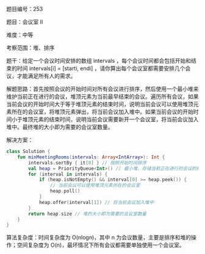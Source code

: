 题目编号：253

题目：会议室 II

难度：中等

考察范围：堆、排序

题干：给定一个会议时间安排的数组 intervals ，每个会议时间都会包括开始和结束的时间 intervals[i] = [starti, endi] ，请你算出每个会议室都需要安排几个会议，才能满足所有人的需求。

解题思路：首先按照会议的开始时间对所有会议进行排序，然后使用一个最小堆来维护当前正在进行的会议，堆顶元素为当前最早结束的会议。遍历所有会议，如果当前会议的开始时间大于等于堆顶元素的结束时间，说明当前会议可以使用堆顶元素所在的会议室，将堆顶元素弹出，将当前会议加入堆中。如果当前会议的开始时间小于堆顶元素的结束时间，说明当前会议需要新开一个会议室，将当前会议加入堆中。最终堆的大小即为需要的会议室数量。

解决方案：

```kotlin
class Solution {
    fun minMeetingRooms(intervals: Array<IntArray>): Int {
        intervals.sortBy { it[0] } // 按照开始时间排序
        val heap = PriorityQueue<Int>() // 最小堆，存储当前正在进行的会议的结束时间
        for (interval in intervals) {
            if (heap.isNotEmpty() && interval[0] >= heap.peek()) {
                // 当前会议可以使用堆顶元素所在的会议室
                heap.poll()
            }
            heap.offer(interval[1]) // 将当前会议加入堆中
        }
        return heap.size // 堆的大小即为需要的会议室数量
    }
}
```

算法复杂度：时间复杂度为 O(nlogn)，其中 n 为会议数量，主要是排序和堆的操作；空间复杂度为 O(n)，最坏情况下所有会议都需要单独使用一个会议室。